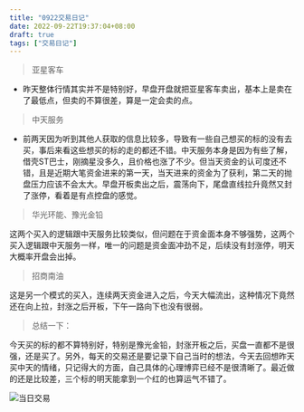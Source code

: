 ```yaml
---
title: "0922交易日记"
date: 2022-09-22T19:37:04+08:00
draft: true
tags: ["交易日记"]
---
```


> 亚星客车

* 昨天整体行情其实并不是特别好，早盘开盘就把亚星客车卖出，基本上是卖在了最低点，但卖的不算很差，算是一定会卖的点。

> 中天服务

* 前两天因为听到其他人获取的信息比较多，导致有一些自己想买的标的没有去买，事后来看这些想买的标的走的都还不错。中天服务本身是因为有些了解，借壳ST巴士，刚摘星没多久，且价格也涨了不少。但当天资金的认可度还不错，且是近期大笔资金进来的第一天，当天进来的资金为了获利，第二天的抛盘压力应该不会太大。早盘开板卖出之后，震荡向下，尾盘直线拉升竟然又封了涨停，看着是有点控盘的感觉。

> 华光环能、豫光金铅

这两个买入的逻辑跟中天服务比较类似，但问题在于资金面本身不够强势，这两个买入逻辑跟中天服务一样，唯一的问题是资金面冲劲不足，后续没有封涨停，明天大概率开盘会出掉。

> 招商南油

这是另一个模式的买入，连续两天资金进入之后，今天大幅流出，这种情况下竟然还在向上拉，封涨之后开板，下午一路向下也没有很弱。

> 总结一下：

今天买的标的都不算特别好，特别是豫光金铅，封涨开板之后，买盘一直都不是很强，还是买了。另外，每天的交易还是要记录下自己当时的想法，今天去回想昨天买中天的情绪，只记得大的方面，自己具体的心理博弈已经不是很清晰了。最近做的还是比较差，三个标的明天能拿到一个红的也算运气不错了。

![当日交易](/images/static/IMG_6876EDEAD622-1.jpeg)